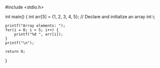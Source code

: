 #include <stdio.h>

int main() {
    int arr[5] = {1, 2, 3, 4, 5};  // Declare and initialize an array
    int i;

    printf("Array elements: ");
    for(i = 0; i < 5; i++) {
        printf("%d ", arr[i]);
    }
    printf("\n");

    return 0;
}
